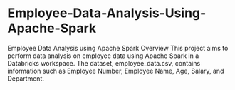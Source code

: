 # Employee-Data-Analysis-Using-Apache-Spark
Employee Data Analysis using Apache Spark Overview This project aims to perform data analysis on employee data using Apache Spark in a Databricks workspace. The dataset, employee_data.csv, contains information such as Employee Number, Employee Name, Age, Salary, and Department.
